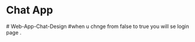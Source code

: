 #  Chat App 
#   W e b - A p p - C h a t - D e s i g n 
#when u chnge from false to true you will se login page .
 
 
